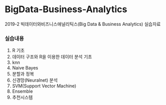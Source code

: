 # BigData-Business-Analytics
2019-2 빅데이터와비즈니스애널리틱스(Big Data &amp; Business Analytics) 실습자료  

### 실습내용
1. R 기초  
2. 데이터 구조와 R을 이용한 데이터 분석 기초  
3. knn  
4. Naive Bayes  
5. 분할과 정복  
6. 신경망(Neuralnet) 분석  
7. SVM(Support Vector Machine)  
8. Ensemble  
9. 추천시스템  
